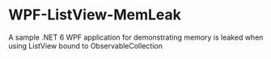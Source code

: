 # WPF-ListView-MemLeak
A sample .NET 6 WPF application for demonstrating memory is leaked when using ListView bound to ObservableCollection
